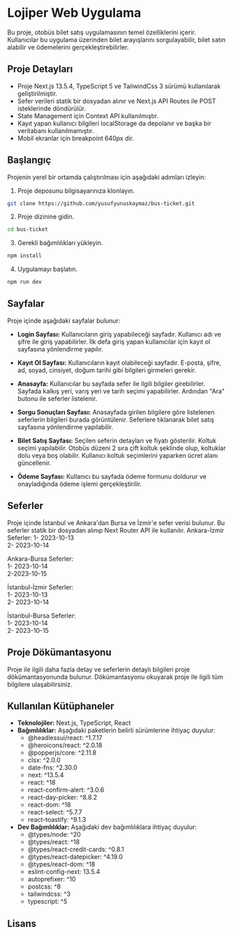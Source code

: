 # Lojiper Web Uygulama

Bu proje, otobüs bilet satış uygulamasının temel özelliklerini içerir. Kullanıcılar bu uygulama üzerinden bilet arayışlarını sorgulayabilir, bilet satın alabilir ve ödemelerini gerçekleştirebilirler.

## Proje Detayları

- Proje Next.js 13.5.4, TypeScript 5 ve TailwindCss 3 sürümü kullanılarak geliştirilmiştir.
- Sefer verileri statik bir dosyadan alınır ve Next.js API Routes ile POST isteklerinde döndürülür.
- State Management için Context API kullanılmıştır.
- Kayıt yapan kullanıcı bilgileri localStorage da depolanır ve başka bir veritabanı kullanılmamıştır.
- Mobil ekranlar için breakpoint 640px dir.


## Başlangıç

Projenin yerel bir ortamda çalıştırılması için aşağıdaki adımları izleyin:

1. Proje deposunu bilgisayarınıza klonlayın.

```bash
git clone https://github.com/yusufyunuskaymaz/bus-ticket.git
```
2. Proje dizinine gidin.

```bash
cd bus-ticket
```
3. Gerekli bağımlılıkları yükleyin.

```bash
npm install
```
4. Uygulamayı başlatın.

```bash
npm run dev
```

## Sayfalar

Proje içinde aşağıdaki sayfalar bulunur:

- **Login Sayfası:** Kullanıcıların giriş yapabileceği sayfadır. Kullanıcı adı ve şifre ile giriş yapabilirler. İlk defa giriş yapan kullanıcılar için kayıt ol sayfasına yönlendirme yapılır.

- **Kayıt Ol Sayfası:** Kullanıcıların kayıt olabileceği sayfadır. E-posta, şifre, ad, soyad, cinsiyet, doğum tarihi gibi bilgileri girmeleri gerekir.

- **Anasayfa:** Kullanıcılar bu sayfada sefer ile ilgili bilgiler girebilirler. Sayfada kalkış yeri, varış yeri ve tarih seçimi yapabilirler. Ardından "Ara" butonu ile seferler listelenir.

- **Sorgu Sonuçları Sayfası:** Anasayfada girilen bilgilere göre listelenen seferlerin bilgileri burada görüntülenir. Seferlere tıklanarak bilet satış sayfasına yönlendirme yapılabilir.

- **Bilet Satış Sayfası:** Seçilen seferin detayları ve fiyatı gösterilir. Koltuk seçimi yapılabilir. Otobüs düzeni 2 sıra çift koltuk şeklinde olup, koltuklar dolu veya boş olabilir. Kullanıcı koltuk seçimlerini yaparken ücret alanı güncellenir.

- **Ödeme Sayfası:** Kullanıcı bu sayfada ödeme formunu doldurur ve onayladığında ödeme işlemi gerçekleştirilir.

## Seferler

Proje içinde İstanbul ve Ankara'dan Bursa ve İzmir'e sefer verisi bulunur. Bu seferler statik bir dosyadan alınıp Next Router API ile kullanılır.
Ankara-İzmir Seferler:
1- 2023-10-13 <br />
2- 2023-10-14

Ankara-Bursa Seferler: <br />
1- 2023-10-14 <br />
2-2023-10-15

İstanbul-İzmir Seferler: <br />
1- 2023-10-13 <br />
2- 2023-10-14

İstanbul-Bursa Seferler: <br />
1- 2023-10-14 <br />
2- 2023-10-15

## Proje Dökümantasyonu

Proje ile ilgili daha fazla detay ve seferlerin detaylı bilgileri proje dökümantasyonunda bulunur. Dökümantasyonu okuyarak proje ile ilgili tüm bilgilere ulaşabilirsiniz.

## Kullanılan Kütüphaneler

- **Teknolojiler:** Next.js, TypeScript, React
- **Bağımlılıklar:** Aşağıdaki paketlerin belirli sürümlerine ihtiyaç duyulur:
  - @headlessui/react: ^1.7.17
  - @heroicons/react: ^2.0.18
  - @popperjs/core: ^2.11.8
  - clsx: ^2.0.0
  - date-fns: ^2.30.0
  - next: ^13.5.4
  - react: ^18
  - react-confirm-alert: ^3.0.6
  - react-day-picker: ^8.8.2
  - react-dom: ^18
  - react-select: ^5.7.7
  - react-toastify: ^9.1.3
- **Dev Bağımlılıklar:** Aşağıdaki dev bağımlılıklara ihtiyaç duyulur:
  - @types/node: ^20
  - @types/react: ^18
  - @types/react-credit-cards: ^0.8.1
  - @types/react-datepicker: ^4.19.0
  - @types/react-dom: ^18
  - eslint-config-next: 13.5.4
  - autoprefixer: ^10
  - postcss: ^8
  - tailwindcss: ^3
  - typescript: ^5

## Lisans

